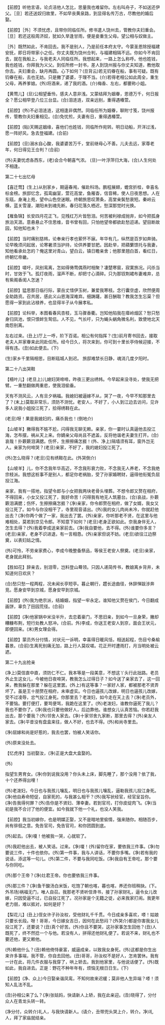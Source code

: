 <!-- { "loadSidebar": true } -->
【前腔】听他言语，论贞洁他人怎比，思量我也难留你。左右叫舟子，不如送还伊父。［旦］若还送奴归故里，不如早丧黄泉路，到显得名传万古，尽教他的婚后娶。

【前腔】［外］不须忧虑，且带你同临任所。修书遣人饶州去，管教你夫妇重会。［旦］若还这般周济奴，犹如久旱逢甘雨，便是妾重生父母。望公相与奴做主。

［外］既然如此，不肯回去。我不是别人，乃是前任本府太守。今蒙圣恩除授福建安抚，即日将带家小之任。你丈夫既为饶州佥判，与福建相隔不远。你如今不肯回去，就在我船上，与我老夫人同临任所。我想起来，一路上怎么称呼。他也姓钱，我也姓钱，你拜我为义父。到任所修一封书，差人到饶州报与你丈夫知道，教他取你去。夫妇重会，缺月再圆。心下如何？(旦背云)若无钧眷在船，事有可疑。既有钧眷在船，去也无妨。只是撇了婆婆，于理不当。(介)若得老相公如此周全，重生父母，再养爹娘。(外)将酒来，递了我的酒。(介)梅香、左右，都要称小姐。

【黄莺儿】(旦)公相望垂怜，感夫人意非浅。又蒙结拜为姻眷，恩德万千，何日报全？愿公相早登八位三台显。(合)泪涟涟，双亲远别，重得遇椿萱。

【前腔】(外)不必泪涟涟，这相逢非偶然。同临任所为姻眷，聊附寸笺，饶州报传，管教你夫妇重相见。(合)免忧煎，夫妻有日，重得遇椿萱。

【前腔】(贴)天赐这姻缘，喜他们也姓钱，同临所作宛转。明日动船，开洋过浅，愿一阵好风，急去登福建。(合前)

【前腔】(旦)溺水自心酸，我婆婆苦万千，堂前继母心不善。儿夫去远，家尊老年，何日得见王佥判？(合前)

(外)夫妻忧虑各西东，(老)会合今朝喜气浓。
(旦)一叶浮萍归大海，(合)人生何处不相逢。

第二十七出忆母

【喜迁莺】(生上)从别家乡，期逼春闱，催赴科场。鹏程展翅，蟾宫折桂，幸喜名标金榜。旅邸忆念，孤鸾幽室，萱花高堂，鱼雁杳，信音稀，使人日夜思想。人在东瓯，身淹上苑，望中山色空迷眼。终朝旅思叹萧条，高堂亲鬓愁衰短。秦岭云横，蓝关雪漫，潮阳未到魂先断。春归花落久栖迟，愁深那觉时光换。

【雁鱼锦】长安四月花正飞，见残红万片皆愁泪。何苦被利禄成抛弃，如今把孤身旅泊天涯。意悬悬止不住思维，音书曾有回，只怕他望帝都欲赴愁迢递。望目断故园，知他知也未？

【前腔】当时痛别慈帏，论奉亲行孝也萦怀不寐。年华有几，纵然是百岁如奔骑。论早晚须问起居，论寒暑须当护持，论供养要甘肥。因赴举，把蘋蘩馈托与我妻，知他看承处怎的？俺这里对青山，望白云，镇日瞻亲舍；他那里翘白首，看红日，终朝忆帝畿。

【前腔】嗟吁，凤别鸾离，怎如得俦莺偶燕时相聚？凄楚寒窗，寂寞旅况。闪杀当时，甘效于飞。孤灯夜雨，溜声不断，却把寸心滴碎。只为那钗荆裙布妻难弃，总有紫阁香闺人怎迷？

【前腔】猛思那日临行际，蒙岳丈惜伊玉树，兼爱我寒枝。念行囊空虚，欣然便周全助路资。召共居，感此义山恩海深难弃。细踌躇，甚日酬取？教我怎生忘渠？但愿得一家到此沾禄养，也显得半子从今展孝私。

【前腔】论科举，本图看春风杏枝，玉马骤香衢。岂知他陷我在瘴岭烟区？愁只愁身归凤池，恨只恨衅生鸳侣。人不见，气长吁，只为蝇头蜗角微名利，致使地北天南怨别离。

左右过来。(丑上)厅上一呼，阶下百诺。相公有何指挥？(生)前月寄书回去，接取老夫人并家眷来此同赴任所。经今日久，将次来到，你可到十里长亭侍候迎接，不得有违。(丑)如此便去。(下)

(生)家乡千里隔相思，目断瓯城人到迟。
旅邸难禁长日静，魂消几度夕阳时。

第二十八出哭鞋

【梧叶儿】(老旦上)儿媳妇哭啼啼，昨夜三更出绣帏。今早起来没寻处，使我无把臂。一重愁翻做两重悲，使我泪偷垂。

天有不测风云，人有旦夕祸福。我媳妇被逼嫁不从，哭了一夜，今早不知那里去了？(末上)莫取非常乐，须防不测忧。老安人，不好了，小人到江边去访问，见许多人说我小姐投江死了，拾得绣鞋在此。

(老旦)呀！果是我媳妇的，痛杀我也！(倒地介)

【山坡羊】撇得我不尴不尬，闪得我无聊无赖。亲家，你一霎时认真逼他去投江海，怎布摆，祸从天上来。你嫡亲父母尚且不遮盖，反将他谐老夫妻生打开。(合)哀哉！扑簌簌泪满腮。伤怀，生擦擦痛怎捱！(外、净上)隔墙须有耳，窗外岂无人。亲家为何啼哭？(老旦)亲家，不好了，我的媳妇投江死了。

(外)怎么晓得？(老旦)见有绣鞋在此。(外哭倒介)

【山坡羊】儿，你不念我年华高迈，不念我形衰力败，不念我无人养老，不念我绝宗枝派。我想这桩事不是别人，都足你老祸胎，受了孙家婚聘财，逼得他衔冤负屈投江海。

亲家，我有一搭地，指望令郎与小女把我两块老骨头埋葬。不想令郎又赘在相府，不得回来，小女又投江死了，我好命苦！闪得我有地无人筑墓台。(合)哀战，扑簌簌泪满腮；伤怀，生擦擦痛怎捱？(净)亲家，你令郎赘在相府，做了女婿，我女又投江死了。如今与你没相干了，寺里观音请出。(外)我的女儿肉尚未冷，你就赶他出去？(净)你两个做了一家，我出去了罢。(外)亲家，你听那老不贤，在这里与他难相处，莫若到京见令郎。不知意下如何？(老旦)老身正欲如此。奈我身伴无人，怎生去得？(外)我着李成送亲家前去。(净)我自要他，去不得。(外)谁要你多言？(老旦)亲家，老身不识进退，有一言相恳。(外)亲家但说不妨。(老旦)欲往江边祭奠，以表妇姑之情。

(外)可怜，不劳亲家费心，李成今晚整备祭品，等侯王老安人祭奠。(老旦)亲家，老身就此拜别。

【胜如花】辞亲去，别泪零，岂料登山蓦领。只因人递简传书，教娘离乡背井，未知道何日欢庆？

(合)愁只愁一程两程，况未闻长亭短亭。暮止朝行，趱长途曲径，休辞惮跋涉奔竞。愿身安早到京城，愿身安早到京城。

【前腔】(外)我为绝宗派，结婚姻，指望一牢永定。谁知他又赘在侯门，今日翻成画饼，辜负了田园荒径。(合前)

【前腔】(净)他家锅中米没半升，去恋着豪门，不思旧亲，到如今一旦身荣，撇却糟糠布荆，短行处教人怒冲。(合前。外)李成，你送王老安人到京，面会王状元，即便回来。(末)男女理会得。

【前腔】蒙员外分付情，对状元一诉明，幸喜得日暖风恬，相送起程，伤目兮桑榆暮景。(合前)生离死别痛无加，路上行人莫叹嗟。花正开时遭雨打，月当明处被云遮。


第二十九出抢亲

(净上)莫信直中直，须防仁不仁。我本等是一段美意，不想这丫头行此拙路。老员外止生这女儿，今被他日夜啼哭，教我怎么过得日子？如今送了亲家去了，这一回来，教我躲在那里？躲在这里罢。(外上)有这等事？一家好人家，都被那老不贤弄坏了。虽是王十朋赘在相府，未审虚实。今日也逼孩儿改嫁，明日也逼孩儿改嫁，受不过凌辱，忿气投江身死。你那里去？老泼妇，如今走在天上去？(净)老员外，不要恼。要打便打，要骂便骂，我跪在这里了。(外)老泼妇，谁教你逼死了我儿？我也不要你了。(净)我也只要他做好人，后边靠他。谁想女儿认真苦恼。你若赶我出去，那个要我？(外)邻舍人家去。(净)十家邻舍九家断，那里去得？(外)亲友人家去。(净)平昔没有盘盒来往，做人不好，也去不得。(外)和尚寺里去。

(净)屈嫁和尚是好惹的，我去也罢，怕被人笑话你。

(外)原来没处去。

【忆虎序】当初娶汝，(净)正是大盘大盒娶的。

(外)

指望生男育女。(净)你到说我没用？你头未上床，脚先睡了，那个没用？依了我，十个还养得出哩！

(外)老泼妇，今日也与我孩儿嚷乱，明日也与我孩儿嚷乱，逼勒我孩儿投江身死。(净)他自寿命短促，自家死的，与我甚么相干？(外)我写状经官，经官呈旨你。(净)告我得何罪？(外)告你是不贤妇、薄幸妻。若到官司，打你皮绽肉飞。(净)当初是我不合讨了他的便宜。如今我就下他一个礼，也没人笑我。

【前腔】我当初嫁你，也是明媒正娶，又不是暗地里偷情，强来随你。相随百步，尚有徘徊之意。免告官司，免告官司，和你团圆到底。

(外)起去。(净)嗄！他被我一哭，心就软了。

(外)我赶他出去，被人笑话。过来。(净)嗄！(外)留你在家，要依我三件事。(净)勿要说三件，十件也依你。(外)第一件事，我与人讲话，不要你多嘴。(净)若有我的说话，添这等一句儿。(外)第二件，不要与我同吃饭。(净)我自有王帝吃，那个要与你同吃。

(外)那个王帝？(净)灶君王帝。你也要依我三件事。

(外)那三件？(净)鱼干酸汤白米饭，吃饱了朝也喀，暮也喀，养还你班稍抉。(下。外吊场)祸福无门，唯人自召。我那老不贤听信谗书，接了孙家财礼，逼令女儿改嫁，只因受逼不过，已自投江死了。况孙家是个无籍之徒，必来我家打闹。我更年老力弱，难以抵对，如何是好？

【梨花儿】(丑上)侄女许子孙汝权，受他财礼千千贯。今日成亲多喜欢，嗏！姑娘只要长长段。呀！哥哥，今日嫁女吉日，因何在此愁闷？(外哭介)都是你害我女儿投江死了，还要说？(丑)真个好苦。(外)你且不要哭，这孙家事怎生回他？(丑)人既死了，终不然捻一个与他。若没有人，拼得还他财礼便了。若说不来，财礼也不要还他，更又赖他。

(外)赖他什么？(丑)赖他倚恃豪富，威逼成亲，以致我女身死。(外)这都是你生出来许多事端，我不管，你自去回他。(丑)哥哥，孙汝权不是好人，怎肯罢休。我有一计在此，将几件衣服与我穿了，哄上轿去。我到他家里，与他说话便了。(外)既如此，我自进去。正是：野花不种年年有，烦恼无根日日生。(下)

【前腔】(净、众上)今日娶亲谐凤鸾，不知何故来迟缓；莫非他人生异端？嗏！须知人乱法不乱。

(丑)孙相公来了么？(净)张姑妈，快请新人上轿，我在此亲迎。(丑)晓得了，分付众人在青龙头转一转。

(净分付，众转介)礼人，与我快请新人。(请介，丑带兜头哭上介，转介。净)礼人，拜了家庙就结亲。

